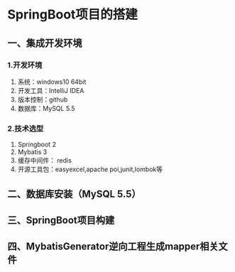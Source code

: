 # SpringBoot项目的搭建
## 一、集成开发环境
### 1.开发环境
1. 系统：windows10 64bit
2. 开发工具：IntelliJ IDEA
3. 版本控制：github
4. 数据库：MySQL 5.5
### 2.技术选型
1. Springboot 2
2. Mybatis 3
3. 缓存中间件： redis
4. 开源工具包：easyexcel,apache poi,junit,lombok等
## 二、数据库安装（MySQL 5.5）
## 三、SpringBoot项目构建
## 四、MybatisGenerator逆向工程生成mapper相关文件
